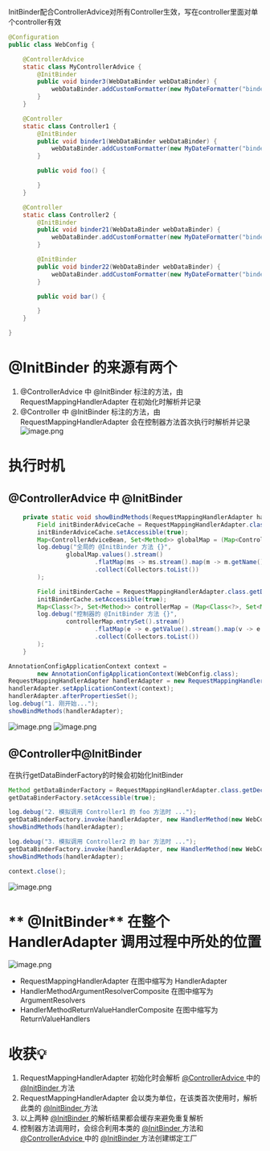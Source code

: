 InitBinder配合ControllerAdvice对所有Controller生效，写在controller里面对单个controller有效
```java
@Configuration
public class WebConfig {

    @ControllerAdvice
    static class MyControllerAdvice {
        @InitBinder
        public void binder3(WebDataBinder webDataBinder) {
            webDataBinder.addCustomFormatter(new MyDateFormatter("binder3 转换器"));
        }
    }

    @Controller
    static class Controller1 {
        @InitBinder
        public void binder1(WebDataBinder webDataBinder) {
            webDataBinder.addCustomFormatter(new MyDateFormatter("binder1 转换器"));
        }

        public void foo() {

        }
    }

    @Controller
    static class Controller2 {
        @InitBinder
        public void binder21(WebDataBinder webDataBinder) {
            webDataBinder.addCustomFormatter(new MyDateFormatter("binder21 转换器"));
        }

        @InitBinder
        public void binder22(WebDataBinder webDataBinder) {
            webDataBinder.addCustomFormatter(new MyDateFormatter("binder22 转换器"));
        }

        public void bar() {

        }
    }

}
```
# @InitBinder 的来源有两个
1. @ControllerAdvice 中 @InitBinder 标注的方法，由 RequestMappingHandlerAdapter 在初始化时解析并记录
2. @Controller 中 @InitBinder 标注的方法，由 RequestMappingHandlerAdapter 会在控制器方法首次执行时解析并记录
![image.png](https://cdn.nlark.com/yuque/0/2023/png/12600036/1689692214166-e916beb2-91e9-49cc-b0ea-de179b9b4781.png#averageHue=%23c5edcb&clientId=u7184f4fa-8bfe-4&from=paste&height=467&id=u4d02249f&originHeight=701&originWidth=1777&originalType=binary&ratio=1.5&rotation=0&showTitle=false&size=113122&status=done&style=none&taskId=u46875984-bebb-48d4-93a5-b0be83b026e&title=&width=1184.6666666666667)
# 执行时机
## @ControllerAdvice 中 @InitBinder 
```java
    private static void showBindMethods(RequestMappingHandlerAdapter handlerAdapter) throws NoSuchFieldException, IllegalAccessException {
        Field initBinderAdviceCache = RequestMappingHandlerAdapter.class.getDeclaredField("initBinderAdviceCache");
        initBinderAdviceCache.setAccessible(true);
        Map<ControllerAdviceBean, Set<Method>> globalMap = (Map<ControllerAdviceBean, Set<Method>>) initBinderAdviceCache.get(handlerAdapter);
        log.debug("全局的 @InitBinder 方法 {}",
                globalMap.values().stream()
                        .flatMap(ms -> ms.stream().map(m -> m.getName()))
                        .collect(Collectors.toList())
        );

        Field initBinderCache = RequestMappingHandlerAdapter.class.getDeclaredField("initBinderCache");
        initBinderCache.setAccessible(true);
        Map<Class<?>, Set<Method>> controllerMap = (Map<Class<?>, Set<Method>>) initBinderCache.get(handlerAdapter);
        log.debug("控制器的 @InitBinder 方法 {}",
                controllerMap.entrySet().stream()
                        .flatMap(e -> e.getValue().stream().map(v -> e.getKey().getSimpleName() + "." + v.getName()))
                        .collect(Collectors.toList())
        );
    }
```
```java
AnnotationConfigApplicationContext context =
        new AnnotationConfigApplicationContext(WebConfig.class);
RequestMappingHandlerAdapter handlerAdapter = new RequestMappingHandlerAdapter();
handlerAdapter.setApplicationContext(context);
handlerAdapter.afterPropertiesSet();
log.debug("1. 刚开始...");
showBindMethods(handlerAdapter);
```
![image.png](https://cdn.nlark.com/yuque/0/2023/png/12600036/1689692527100-fab99aad-6ce1-441b-92de-eda4010ffe40.png#averageHue=%23c5edcb&clientId=u7184f4fa-8bfe-4&from=paste&height=867&id=ub670251d&originHeight=1300&originWidth=1900&originalType=binary&ratio=1.5&rotation=0&showTitle=false&size=254618&status=done&style=none&taskId=u6498f63f-71b7-4ddf-a8e1-f6eda8c2f05&title=&width=1266.6666666666667)
![image.png](https://cdn.nlark.com/yuque/0/2023/png/12600036/1689692549098-93349aa2-6194-4597-b46f-c1b144824900.png#averageHue=%23e9e9e4&clientId=u7184f4fa-8bfe-4&from=paste&height=77&id=ucebfd6e6&originHeight=116&originWidth=1158&originalType=binary&ratio=1.5&rotation=0&showTitle=false&size=82398&status=done&style=none&taskId=u4902fc5b-e371-45b8-aef3-ce85f5ba829&title=&width=772)
## @Controller中@InitBinder 
在执行getDataBinderFactory的时候会初始化InitBinder 
```java
Method getDataBinderFactory = RequestMappingHandlerAdapter.class.getDeclaredMethod("getDataBinderFactory", HandlerMethod.class);
getDataBinderFactory.setAccessible(true);

log.debug("2. 模拟调用 Controller1 的 foo 方法时 ...");
getDataBinderFactory.invoke(handlerAdapter, new HandlerMethod(new WebConfig.Controller1(), WebConfig.Controller1.class.getMethod("foo")));
showBindMethods(handlerAdapter);

log.debug("3. 模拟调用 Controller2 的 bar 方法时 ...");
getDataBinderFactory.invoke(handlerAdapter, new HandlerMethod(new WebConfig.Controller2(), WebConfig.Controller2.class.getMethod("bar")));
showBindMethods(handlerAdapter);

context.close();
```
![image.png](https://cdn.nlark.com/yuque/0/2023/png/12600036/1689693024108-a74f76a1-199e-4f5d-9f9b-ae5b87f0b2fb.png#averageHue=%23edeee5&clientId=u7184f4fa-8bfe-4&from=paste&height=190&id=u13cb3e36&originHeight=285&originWidth=1452&originalType=binary&ratio=1.5&rotation=0&showTitle=false&size=268594&status=done&style=none&taskId=ucd496f38-f62d-48cd-b81b-883c040ebb9&title=&width=968)

# ** @InitBinder** 在整个 HandlerAdapter 调用过程中所处的位置
![image.png](https://cdn.nlark.com/yuque/0/2023/png/12600036/1689693277094-d471b58b-fd70-4601-bd22-9982996a1322.png#averageHue=%23fbfbfa&clientId=u7184f4fa-8bfe-4&from=paste&height=596&id=u1a944cbe&originHeight=894&originWidth=1457&originalType=binary&ratio=1.5&rotation=0&showTitle=false&size=78933&status=done&style=none&taskId=ua3a0ca2f-2deb-439c-82dc-055ffc735f2&title=&width=971.3333333333334)

- RequestMappingHandlerAdapter 在图中缩写为 HandlerAdapter
- HandlerMethodArgumentResolverComposite 在图中缩写为 ArgumentResolvers
- HandlerMethodReturnValueHandlerComposite 在图中缩写为 ReturnValueHandlers
# 收获💡

1. RequestMappingHandlerAdapter 初始化时会解析 [@ControllerAdvice ](/ControllerAdvice ) 中的 [@InitBinder ](/InitBinder ) 方法 
2. RequestMappingHandlerAdapter 会以类为单位，在该类首次使用时，解析此类的 [@InitBinder ](/InitBinder ) 方法 
3. 以上两种 [@InitBinder ](/InitBinder ) 的解析结果都会缓存来避免重复解析 
4. 控制器方法调用时，会综合利用本类的 [@InitBinder ](/InitBinder ) 方法和 [@ControllerAdvice ](/ControllerAdvice ) 中的 [@InitBinder ](/InitBinder ) 方法创建绑定工厂 
